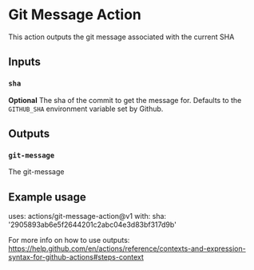 # Git Message Action

This action outputs the git message associated with the current SHA

## Inputs

### `sha`

**Optional** The sha of the commit to get the message for. Defaults to the `GITHUB_SHA` environment variable set by Github.

## Outputs

### `git-message`

The git-message

## Example usage

uses: actions/git-message-action@v1
with:
  sha: '2905893ab6e5f2644201c2abc04e3d83bf317d9b'


For more info on how to use outputs: https://help.github.com/en/actions/reference/contexts-and-expression-syntax-for-github-actions#steps-context